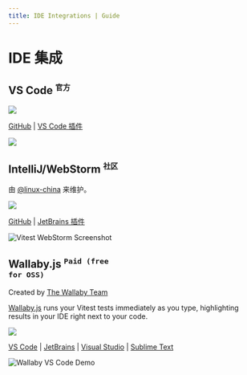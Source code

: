 ```yaml
---
title: IDE Integrations | Guide
---
```


# IDE 集成

## VS Code <sup><code>官方</code></sup>

<p text-center>
<img src="https://raw.githubusercontent.com/vitest-dev/vscode/main/img/cover.png" w-60>
</p>

[GitHub](https://github.com/vitest-dev/vscode) | [VS Code 插件](https://marketplace.visualstudio.com/items?itemName=ZixuanChen.vitest-explorer)

![](https://i.ibb.co/bJCbCf2/202203292020.gif)

## IntelliJ/WebStorm <sup><code>社区</code></sup>

由 [@linux-china](https://github.com/linux-china) 来维护。

<p text-center>
<img src="https://raw.githubusercontent.com/linux-china/vitest-jetbrains-plugin/main/banner.png" w-80>
</p>

[GitHub](https://github.com/linux-china/vitest-jetbrains-plugin) | [JetBrains 插件](https://plugins.jetbrains.com/plugin/19220-vitest-runner)

![Vitest WebStorm Screenshot](https://raw.githubusercontent.com/linux-china/vitest-jetbrains-plugin/main/screenshot.png)

## Wallaby.js <sup><code>Paid (free for OSS)</code></sup>

Created by [The Wallaby Team](https://wallabyjs.com)

[Wallaby.js](https://wallabyjs.com) runs your Vitest tests immediately as you type, highlighting results in your IDE right next to your code.

<p text-left>
<img src="https://wallabyjs.com/assets/img/vitest_cover.png" w-142 />
</p>

[VS Code](https://marketplace.visualstudio.com/items?itemName=WallabyJs.wallaby-vscode) | [JetBrains](https://plugins.jetbrains.com/plugin/15742-wallaby) |
[Visual Studio](https://marketplace.visualstudio.com/items?itemName=vs-publisher-999439.WallabyjsforVisualStudio2022) | [Sublime Text](https://packagecontrol.io/packages/Wallaby)

![Wallaby VS Code Demo](https://wallabyjs.com/assets/img/vitest_demo.gif)

